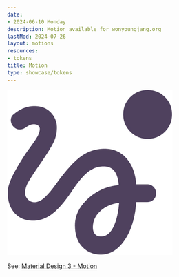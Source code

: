 ```yaml
---
date:
- 2024-06-10 Monday
description: Motion available for wonyoungjang.org
lastMod: 2024-07-26
layout: motions
resources:
- tokens
title: Motion
type: showcase/tokens
---
```

![tokens-motions.webp](/assets/tokens-motions_1722025271714_0.webp)

See: [Material Design 3 - Motion](https://m3.material.io/styles/motion/overview)
